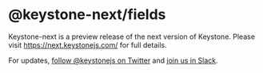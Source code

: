 # @keystone-next/fields

Keystone-next is a preview release of the next version of Keystone. Please visit https://next.keystonejs.com/ for full details.

For updates, [follow @keystonejs on Twitter](https://twitter.com/keystonejs) and [join us in Slack](https://community.keystonejs.com/).
